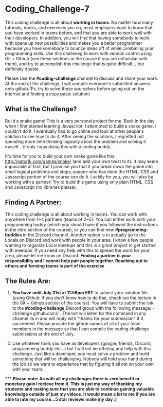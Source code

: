 # Coding_Challenge-7

This coding challenge is all about **working in teams**. No matter how many tutorials, books, and exercises you do, most employers want to know that you have worked in teams before, and that you are able to work well with their developers. In addition, you will find that having somebody to work with opens up new possibilities and makes you a better programmer because you have somebody to bounce ideas off of while combining your programming skills. Use this challeneg to work with version control using Git + Github (see these sections in the course if you are unfamiliar with them), and try to accomplish this challenge that is quite difficult... but definitely doable.

Please Use the **#coding-challenge** channel to discuss and share your work. At the end of the challenge, I will compile everyone's submitted answers onto github.(Ps, try to solve these yourselves before going out on the internet and finding a copy paste solution)

## What is the Challenge?

Build a snake game! This is a very personal project for me. Back in the day when I first started learning Javascript, I attempted to build a snake game. I couldn't do it. I eventually had to go online and look at other people's solution to see how to do it. After seeing the solutions, I regretted not spending more time thinking logically about the problem and solving it myself... if only I was doing this with a coding buddy....

It's time for you to build your own snake game like this: http://patorjk.com/games/snake/ (and add your own twist to it). It may seem impossible at first, but I promise you that if you break down the game into small logical problems and steps, anyone who has done the HTML, CSS and Javascript portion of the course can do it. Luckily for you, you will also be working with a partner! Try to build this game using only plain HTML, CSS and Javascript (no libraries please). 

## Finding A Partner:

This coding challenge is all about working in teams. You can work with anywhere from 1~4 partners (teams of 2~5). You can either work with your programming buddy (which you should have if you followed the instructions in the intro section of the course), or you can find new **#programming-buddies** in the Discord channel. Another option is to actually go to the Locals on Discord and work with people in your area. I know a few people wanting to organize Local meetups and this is a great project to get started with meetups. If you need any help with this to spread the word for your area, please let me know on Discord. **Finding a partner is your responsibility and I cannot help pair people together. Reaching out to others and forming teams is part of the exercise**

## The Rules Are:

1. **You have until July 31st at 11:59pm EST** to submit your solution file (using Github. If you don't know how to do that, check out the lecture in the Git + Github section of the course). You will have to submit the link to the **#coding-challenge** Discord group with the following message:  -challenge github.com/<username>/<repo> . The bot will listen for the command in any channel its in and will reply with "thanks for your submission" if it succeeded. Please provide the github names of all of your team members in the message so that I can compile the coding challenge submissions at the end of July.  

2. Use whatever tools you have as developers (google, friends, Discord, programming buddy etc...) but I will not be offering any help with this challenge. Just like a developer, you must solve a problem and build something that will be challenging. Nobody will hold your hand during the job so we want to experience that by figuring it all out on your own with your team. 

*** **Please note: As with all my challenges there is zero benefit or monetary gain I recieve from it. This is just my way of thanking my students and making sure that you are able to continue gaining valuable knowledge outside of just my videos. It would mean a lot to me if you are able to rate my course...5 star reviews make my day :)**

